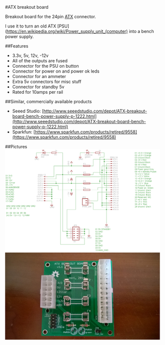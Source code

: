 #ATX breakout board

Breakout board for the 24pin [ATX](https://en.wikipedia.org/wiki/ATX) connector.

I use it to turn an old ATX [PSU](https://en.wikipedia.org/wiki/Power_supply_unit_(computer) into a bench power supply.

##Features
* 3.3v, 5v, 12v, -12v
* All of the outputs are fused
* Connector for the PSU on button
* Connector for power on and power ok leds
* Connector for an ammeter
* Extra 5v connectors for misc stuff
* Connector for standby 5v
* Rated for 10amps per rail
 
 
##Similar, commercially available products
* Seeed Studio: [http://www.seeedstudio.com/depot/ATX-breakout-board-bench-power-supply-p-1222.html](http://www.seeedstudio.com/depot/ATX-breakout-board-bench-power-supply-p-1222.html)
* Sparkfun: [https://www.sparkfun.com/products/retired/9558](https://www.sparkfun.com/products/retired/9558)


##Pictures
![ATX Breakout board schematic](ATXBreakout_schematic.png  "ATX Breakout board schematic")
![ATX Breakout board assembled](ATXBreakout_assembled.jpg  "ATX Breakout board assembled")